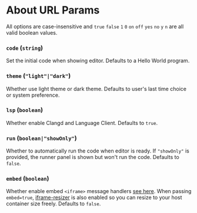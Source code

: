 # About URL Params

All options are case-insensitive and `true` `false` `1` `0` `on` `off` `yes` `no` `y` `n` are all valid boolean values.

### `code` (`string`)

Set the initial code when showing editor. Defaults to a Hello World program.

### `theme` (`"light"|"dark"`)

Whether use light theme or dark theme. Defaults to user's last time choice or system preference.

### `lsp` (`boolean`)

Whether enable Clangd and Language Client. Defaults to `true`.

### `run` (`boolean|"showOnly"`)

Whether to automatically run the code when editor is ready. If `"showOnly"` is provided, the runner panel is shown but won't run the code. Defaults to `false`.

### `embed` (`boolean`)

Whether enable embed `<iframe>` message handlers [see here](./embed.md). When passing `embed=true`,  [iframe-resizer](https://github.com/davidjbradshaw/iframe-resizer) is also enabled so you can resize to your host container size freely. Defaults to `false`.
